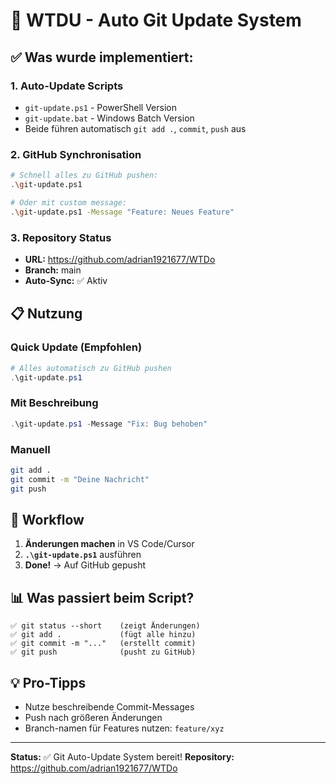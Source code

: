 # 🚀 WTDU - Auto Git Update System

## ✅ Was wurde implementiert:

### 1. **Auto-Update Scripts**
- `git-update.ps1` - PowerShell Version
- `git-update.bat` - Windows Batch Version
- Beide führen automatisch `git add .`, `commit`, `push` aus

### 2. **GitHub Synchronisation**
```bash
# Schnell alles zu GitHub pushen:
.\git-update.ps1

# Oder mit custom message:
.\git-update.ps1 -Message "Feature: Neues Feature"
```

### 3. **Repository Status**
- **URL:** https://github.com/adrian1921677/WTDo
- **Branch:** main
- **Auto-Sync:** ✅ Aktiv

## 📋 Nutzung

### Quick Update (Empfohlen)
```powershell
# Alles automatisch zu GitHub pushen
.\git-update.ps1
```

### Mit Beschreibung
```powershell
.\git-update.ps1 -Message "Fix: Bug behoben"
```

### Manuell
```bash
git add .
git commit -m "Deine Nachricht"
git push
```

## 🔄 Workflow

1. **Änderungen machen** in VS Code/Cursor
2. **`.\git-update.ps1`** ausführen
3. **Done!** → Auf GitHub gepusht

## 📊 Was passiert beim Script?

```
✅ git status --short    (zeigt Änderungen)
✅ git add .             (fügt alle hinzu)
✅ git commit -m "..."   (erstellt commit)
✅ git push              (pusht zu GitHub)
```

## 💡 Pro-Tipps

- Nutze beschreibende Commit-Messages
- Push nach größeren Änderungen
- Branch-namen für Features nutzen: `feature/xyz`

---

**Status:** ✅ Git Auto-Update System bereit!
**Repository:** https://github.com/adrian1921677/WTDo

